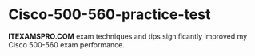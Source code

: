 # Cisco-500-560-practice-test
**ITEXAMSPRO.COM** exam techniques and tips significantly improved my Cisco 500-560 exam performance.
